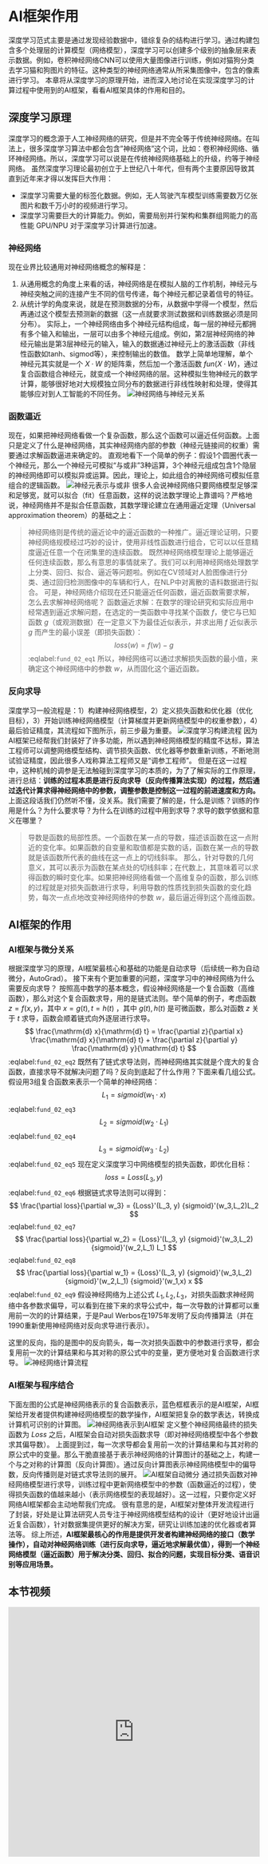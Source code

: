<!--适用于[License](https://github.com/chenzomi12/DeepLearningSystem/blob/main/LICENSE)版权许可-->
# AI框架作用
深度学习范式主要是通过发现经验数据中，错综复杂的结构进行学习。通过构建包含多个处理层的计算模型（网络模型），深度学习可以创建多个级别的抽象层来表示数据。例如，卷积神经网络CNN可以使用大量图像进行训练，例如对猫狗分类去学习猫和狗图片的特征。这种类型的神经网络通常从所采集图像中，包含的像素进行学习。
本章将从深度学习的原理开始，进而深入地讨论在实现深度学习的计算过程中使用到的AI框架，看看AI框架具体的作用和目的。
## 深度学习原理
深度学习的概念源于人工神经网络的研究，但是并不完全等于传统神经网络。在叫法上，很多深度学习算法中都会包含”神经网络”这个词，比如：卷积神经网络、循环神经网络。所以，深度学习可以说是在传统神经网络基础上的升级，约等于神经网络。
虽然深度学习理论最初创立于上世纪八十年代，但有两个主要原因导致其直到近年来才得以发挥巨大作用：
- 深度学习需要大量的标签化数据。例如，无人驾驶汽车模型训练需要数万亿张图片和数千万小时的视频进行学习。
- 深度学习需要巨大的计算能力。例如，需要局别并行架构和集群组网能力的高性能 GPU/NPU 对于深度学习计算进行加速。
### 神经网络
现在业界比较通用对神经网络概念的解释是：
1. 从通用概念的角度上来看的话，神经网络是在模拟人脑的工作机制，神经元与神经突触之间的连接产生不同的信号传递，每个神经元都记录着信号的特征。
2. 从统计学的角度来说，就是在预测数据的分布，从数据中学得一个模型，然后再通过这个模型去预测新的数据（这一点就要求测试数据和训练数据必须是同分布）。
实际上，一个神经网络由多个神经元结构组成，每一层的神经元都拥有多个输入和输出，一层可以由多个神经元组成。例如，第2层神经网络的神经元输出是第3层神经元的输入，输入的数据通过神经元上的激活函数（非线性函数如tanh、sigmod等），来控制输出的数值。
数学上简单地理解，单个神经元其实就是一个 $X·W$ 的矩阵乘，然后加一个激活函数 $fun(X·W)$，通过复合函数组合神经元，就变成一个神经网络的层。这种模拟生物神经元的数学计算，能够很好地对大规模独立同分布的数据进行非线性映射和处理，使得其能够应对到人工智能的不同任务。
![神经网络与神经元关系](images/deeplearning01.png)
### 函数逼近
现在，如果把神经网络看做一个复杂函数，那么这个函数可以逼近任何函数。上面只是定义了什么是神经网络，其实神经网络内部的参数（神经元链接间的权重）需要通过求解函数逼进来确定的。
直观地看下一个简单的例子：假设1个圆圈代表一个神经元，那么一个神经元可模拟“与或非”3种运算，3个神经元组成包含1个隐层的神经网络即可以模拟异或运算。因此，理论上，如此组合的神经网络可模拟任意组合的逻辑函数。
![神经元表示与或非](images/function_apprcimate.png)
很多人会说神经网络只要网络模型足够深和足够宽，就可以拟合（fit）任意函数，这样的说法数学理论上靠谱吗？严格地说，神经网络并不是拟合任意函数，其数学理论建立在通用逼近定理（Universal approximation theorem）的基础之上：
> 神经网络则是传统的逼近论中的逼近函数的一种推广。逼近理论证明，只要神经网络规模经过巧妙的设计，使用非线性函数进行组合，它可以以任意精度逼近任意一个在闭集里的连续函数。
既然神经网络模型理论上能够逼近任何连续函数，那么有意思的事情就来了。我们可以利用神经网络处理数学上分类、回归、拟合、逼近等问题啦。例如在CV领域对人脸图像进行分类、通过回归检测图像中的车辆和行人，在NLP中对离散的语料数据进行拟合。
可是，神经网络介绍现在还只能逼近任何函数，逼近函数需要求解，怎么去求解神经网络呢？
函数逼近求解：在数学的理论研究和实际应用中经常遇到逼近求解问题，在选定的一类函数中寻找某个函数 $f$，使它与已知函数 $g$（或观测数据）在一定意义下为最佳近似表示，并求出用 $f$ 近似表示 $g$ 而产生的最小误差（即损失函数）：
$$ loss(w)=f(w)-g $$
:eqlabel:`fund_02_eq1`
所以，神经网络可以通过求解损失函数的最小值，来确定这个神经网络中的参数 $w$，从而固化这个逼近函数。
### 反向求导
深度学习一般流程是：1）构建神经网络模型，2）定义损失函数和优化器（优化目标），3）开始训练神经网络模型（计算梯度并更新网络模型中的权重参数），4）最后验证精度，其流程如下图所示，前三步最为重要。
![深度学习构建流程](images/deeplearning02.png)
因为AI框架已经帮我们封装好了许多功能，所以遇到神经网络模型的精度不达标，算法工程师可以调整网络模型结构、调节损失函数、优化器等参数重新训练，不断地测试验证精度，因此很多人戏称算法工程师又是“调参工程师”。
但是在这一过程中，这种机械的调参是无法触碰到深度学习的本质的，为了了解实际的工作原理，进行总结：**训练的过程本质是进行反向求导（反向传播算法实现）的过程，然后通过迭代计算求得神经网络中的参数，调整参数是控制这一过程的前进速度和方向。**
上面这段话我们仍然听不懂，没关系。我们需要了解的是，什么是训练？训练的作用是什么？为什么要求导？为什么在训练的过程中用到求导？求导的数学依据和意义在哪里？
> 导数是函数的局部性质。一个函数在某一点的导数，描述该函数在这一点附近的变化率。如果函数的自变量和取值都是实数的话，函数在某一点的导数就是该函数所代表的曲线在这一点上的切线斜率。
那么，针对导数的几何意义，其可以表示为函数在某点处的切线斜率；在代数上，其意味着可以求得函数的瞬时变化率。如果把神经网络看做一个高维复杂的函数，那么训练的过程就是对损失函数进行求导，利用导数的性质找到损失函数的变化趋势，每次一点点地改变神经网络仲的参数 $w$，最后逼近得到这个高维函数。
## AI框架的作用
### AI框架与微分关系
根据深度学习的原理，AI框架最核心和基础的功能是自动求导（后续统一称为自动微分，AutoGrad）。
接下来有个更加重要的问题，深度学习中的神经网络为什么需要反向求导？
按照高中数学的基本概念，假设神经网络是一个复合函数（高维函数），那么对这个复合函数求导，用的是链式法则。举个简单的例子，考虑函数 $z=f(x,y)$，其中 $x=g(t),t=h(t)$ ，其中 $g(t), h(t)$ 是可微函数，那么对函数 $z$ 关于 $t$ 求导，函数会顺着链式向外逐层进行求导。
$$ \frac{\mathrm{d} x}{\mathrm{d} t} = \frac{\partial z}{\partial x}  \frac{\mathrm{d} x}{\mathrm{d} t} + \frac{\partial z}{\partial y}  \frac{\mathrm{d} y}{\mathrm{d} t} $$
:eqlabel:`fund_02_eq2`
既然有了链式求导法则，而神经网络其实就是个庞大的复合函数，直接求导不就解决问题了吗？反向到底起了什么作用？下面来看几组公式。
假设用3组复合函数来表示一个简单的神经网络：
$$ L_1 = sigmoid(w_1\cdot x) $$
:eqlabel:`fund_02_eq3`
$$ L_2 = sigmoid(w_2\cdot L_1) $$
:eqlabel:`fund_02_eq4`
$$ L_3 = sigmoid(w_3 \cdot L_2) $$
:eqlabel:`fund_02_eq5`
现在定义深度学习中网络模型的损失函数，即优化目标：
$$ loss = Loss(L_3,y) $$
:eqlabel:`fund_02_eq6`
根据链式求导法则可以得到：
$$ \frac{\partial loss}{\partial w_3} = {Loss}'(L_3, y) {sigmoid}'(w_3,L_2)L_2 $$
:eqlabel:`fund_02_eq7`
$$ \frac{\partial loss}{\partial w_2} = {Loss}'(L_3, y) {sigmoid}'(w_3,L_2) {sigmoid}'(w_2,L_1) L_1 $$
:eqlabel:`fund_02_eq8`
$$ \frac{\partial loss}{\partial w_1} = {Loss}'(L_3, y) {sigmoid}'(w_3,L_2) {sigmoid}'(w_2,L_1) {sigmoid}'(w_1,x) x $$
:eqlabel:`fund_02_eq9`
 假设神经网络为上述公式 $L_1,L_2, L_3$，对损失函数求神经网络中各参数求偏导，可以看到在接下来的求导公式中，每一次导数的计算都可以重用前一次的的计算结果，于是Paul Werbos在1975年发明了反向传播算法（并在1990重新使用神经网络对反向求导进行表示）。
 
 这里的反向，指的是图中的反向箭头，每一次对损失函数中的参数进行求导，都会复用前一次的计算结果和与其对称的原公式中的变量，更方便地对复合函数进行求导。
![神经网络计算流程](images/deeplearning03.png)
### AI框架与程序结合
下面左图的公式是神经网络表示的复合函数表示，蓝色框框表示的是AI框架，AI框架给开发者提供构建神经网络模型的数学操作，AI框架把复杂的数学表达，转换成计算机可识别的计算图。
![神经网络表示到AI框架](images/deeplearning05.png)
定义整个神经网络最终的损失函数为 $Loss$ 之后，AI框架会自动对损失函数求导（即对神经网络模型中各个参数求其偏导数）。
上面提到过，每一次求导都会复用前一次的计算结果和与其对称的原公式中的变量。那么干脆直接基于表示神经网络的计算图计的基础之上，构建一个与之对称的计算图（反向计算图）。通过反向计算图表示神经网络模型中的偏导数，反向传播则是对链式求导法则的展开。
![AI框架自动微分](images/deeplearning07.png)
通过损失函数对神经网络模型进行求导，训练过程中更新网络模型中的参数（函数逼近的过程），使得损失函数的值越来越小（表示网络模型的表现越好）。这一过程，只要你定义好网络AI框架都会主动地帮我们完成。
很有意思的是，AI框架对整体开发流程进行了封装，好处是让算法研究人员专注于神经网络模型结构的设计（更好地设计出逼近复合函数），针对数据集提供更好的解决方案，研究让训练加速的优化器或者算法等。
综上所述，**AI框架最核心的作用是提供开发者构建神经网络的接口（数学操作），自动对神经网络训练（进行反向求导，逼近地求解最优值），得到一个神经网络模型（逼近函数）用于解决分类、回归、拟合的问题，实现目标分类、语音识别等应用场景。**
## 本节视频
<html>
<iframe src="https://player.bilibili.com/player.html?aid=388680558&bvid=BV1fd4y1q7qk&cid=911393542&page=1&as_wide=1&high_quality=1&danmaku=0&t=30&autoplay=0" width="100%" height="500" scrolling="no" border="0" frameborder="no" framespacing="0" allowfullscreen="true"> </iframe>
</html>
